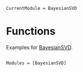 ```@meta
CurrentModule = BayesianSVD
```

# Functions

Examples for [BayesianSVD](https://github.com/jsnowynorth/BayesianSVD.jl).

```@index
```

```@autodocs
Modules = [BayesianSVD]
```
